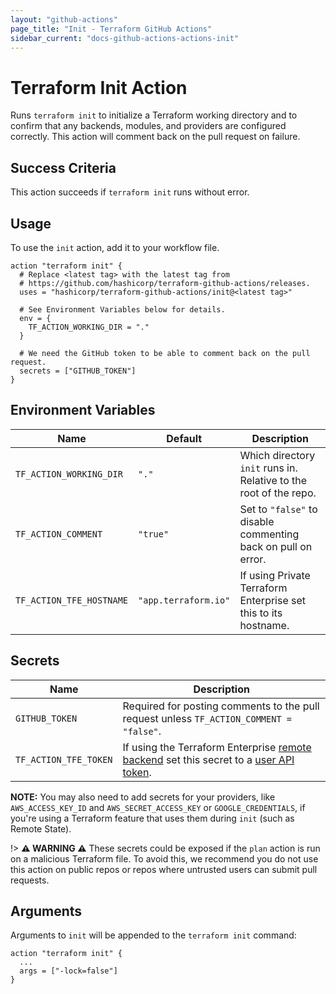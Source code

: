 ```yaml
---
layout: "github-actions"
page_title: "Init - Terraform GitHub Actions"
sidebar_current: "docs-github-actions-actions-init"
---
```


# Terraform Init Action

Runs `terraform init` to initialize a Terraform working directory and to confirm
that any backends, modules, and providers are configured correctly. This action
will comment back on the pull request on failure.

## Success Criteria

This action succeeds if `terraform init` runs without error.

## Usage

To use the `init` action, add it to your workflow file.

```hcl
action "terraform init" {
  # Replace <latest tag> with the latest tag from
  # https://github.com/hashicorp/terraform-github-actions/releases.
  uses = "hashicorp/terraform-github-actions/init@<latest tag>"

  # See Environment Variables below for details.
  env = {
    TF_ACTION_WORKING_DIR = "."
  }

  # We need the GitHub token to be able to comment back on the pull request.
  secrets = ["GITHUB_TOKEN"]
}
```

## Environment Variables

| Name                     | Default              | Description                                                       |
|--------------------------|----------------------|-------------------------------------------------------------------|
| `TF_ACTION_WORKING_DIR`  | `"."`                | Which directory `init` runs in. Relative to the root of the repo. |
| `TF_ACTION_COMMENT`      | `"true"`             | Set to `"false"` to disable commenting back on pull on error.     |
| `TF_ACTION_TFE_HOSTNAME` | `"app.terraform.io"` | If using Private Terraform Enterprise set this to its hostname.   |


## Secrets
| Name                  | Description                                                                                                                                                                                                                                   |
|-----------------------|-----------------------------------------------------------------------------------------------------------------------------------------------------------------------------------------------------------------------------------------------|
| `GITHUB_TOKEN`        | Required for posting comments to the pull request unless `TF_ACTION_COMMENT = "false"`.                                                                                                                                                       |
| `TF_ACTION_TFE_TOKEN` | If using the Terraform Enterprise [remote backend](/docs/backends/types/remote.html) set this secret to a [user API token](/docs/enterprise/users-teams-organizations/users.html#api-tokens). |

**NOTE:** You may also need to add secrets for your providers, like `AWS_ACCESS_KEY_ID` and `AWS_SECRET_ACCESS_KEY` or `GOOGLE_CREDENTIALS`,
if you're using a Terraform feature that uses them during `init` (such as Remote State).

  !> **⚠️ WARNING ⚠️** These secrets could be exposed if the `plan` action is run on a malicious Terraform file.
  To avoid this, we recommend you do not use this action on public repos or repos where untrusted users can submit pull requests.

## Arguments

Arguments to `init` will be appended to the `terraform init` command:

```hcl
action "terraform init" {
  ...
  args = ["-lock=false"]
}
```
